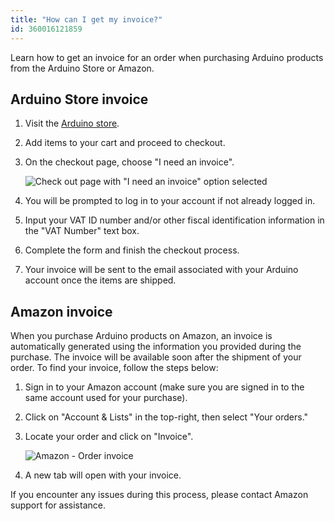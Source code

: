 ```yaml
---
title: "How can I get my invoice?"
id: 360016121859
---
```


Learn how to get an invoice for an order when purchasing Arduino products from the Arduino Store or Amazon.

## Arduino Store invoice

1. Visit the [Arduino store](https://store.arduino.cc/).

2. Add items to your cart and proceed to checkout.

3. On the checkout page, choose "I need an invoice".

   ![Check out page with "I need an invoice" option selected](img/Arduino-store-invoice.png)

4. You will be prompted to log in to your account if not already logged in.

5. Input your VAT ID number and/or other fiscal identification information in the "VAT Number" text box.

6. Complete the form and finish the checkout process.

7. Your invoice will be sent to the email associated with your Arduino account once the items are shipped.

## Amazon invoice

When you purchase Arduino products on Amazon, an invoice is automatically generated using the information you provided during the purchase.  The invoice will be available soon after the shipment of your order. To find your invoice, follow the steps below:

1. Sign in to your Amazon account (make sure you are signed in to the same account used for your purchase).

2. Click on "Account & Lists" in the top-right, then select "Your orders."

3. Locate your order and click on "Invoice".

   ![Amazon - Order invoice](img/amazon-order-invoice.png)

4. A new tab will open with your invoice.

If you encounter any issues during this process, please contact Amazon support for assistance.
